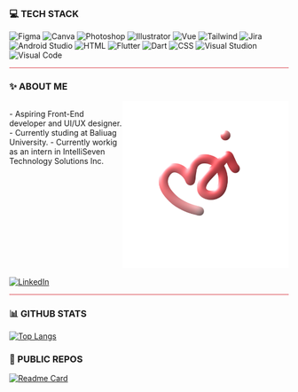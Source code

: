 
### 💻 TECH STACK 
<p>
  <img alt="Figma" src="https://img.shields.io/badge/Figma-D93F48?style=for-the-badge&logo=figma&logoColor=white"/>
  
  <img alt="Canva" src="https://img.shields.io/badge/Canva-D93F48.svg?&style=for-the-badge&logo=Canva&logoColor=white"/>
  
  <img alt="Photoshop" src="https://img.shields.io/badge/Photoshop-D93F48?style=for-the-badge&logo=Adobe%20Photoshop&logoColor=white"/>
    
  <img alt="Illustrator" src="https://img.shields.io/badge/Illustrator-D93F48?style=for-the-badge&logo=adobe%20illustrator&logoColor=white"/>

<img alt="Vue" src="https://img.shields.io/badge/Vue.js-D93F48?style=for-the-badge&logo=vue.js&logoColor=white"/>

<img alt="Tailwind" src="https://img.shields.io/badge/Tailwind_CSS-FF757D?style=for-the-badge&logo=tailwind-css&logoColor=white"/>
    
  <img alt="Jira" src="https://img.shields.io/badge/Jira-FF757D?style=for-the-badge&logo=Jira&logoColor=white"/>

  <img alt="Android Studio" src="https://img.shields.io/badge/Android_Studio-FF757D?style=for-the-badge&logo=android-studio&logoColor=white"/>
  
  <img alt="HTML" src="https://img.shields.io/badge/HTML-FF757D?style=for-the-badge&logo=html5&logoColor=white"/>

 <img alt="Flutter" src="https://img.shields.io/badge/Flutter-FF757D?style=for-the-badge&logo=flutter&logoColor=white"/>

 <img alt="Dart" src="https://img.shields.io/badge/Dart-FFEBEB?style=for-the-badge&logo=dart&logoColor=D93F48"/>
 
  <img alt="CSS" src="https://img.shields.io/badge/CSS-FFEBEB?&style=for-the-badge&logo=css3&logoColor=D93F48"/>
    
  <img alt="Visual Studion" src="https://img.shields.io/badge/Visual_Studio-FFEBEB?style=for-the-badge&logo=visual%20studio&logoColor=D93F48"/>
    
  <img alt="Visual Code" src="https://img.shields.io/badge/Visual_Studio_Code-FFEBEB?style=for-the-badge&logo=visual%20studio%20code&logoColor=D93F48"/>
</p>

<hr style="background-color:#D93F48">

### ✨ ABOUT ME

<div align="left">
  <div style="display: flex;">
<p>
- Aspiring Front-End developer and UI/UX designer.
- Currently studing at Baliuag University.
- Currently workig as an intern in IntelliSeven Technology Solutions Inc.
</p>
    <img alt="PNG" src="./logo2.png" width="300" height = "300"/>
  </div>
</div>
<br/>



<a href="" alt="">
<img alt="LinkedIn" src="https://img.shields.io/badge/LinkedIn-D93F48?style=for-the-badge&logo=linkedin&logoColor=white"/>
</a>

<hr style="background-color:#D93F48">

### 📊 GITHUB STATS 

[![Top
Langs](https://github-readme-stats.vercel.app/api/top-langs/?username=michinnn&theme=rose)](https://github.com/michinnn)


### 📁 PUBLIC REPOS 

[![Readme Card](https://github-readme-stats.vercel.app/api/pin/?username=anuraghazra&repo=github-readme-stats)](https://github.com/anuraghazra/github-readme-stats)
